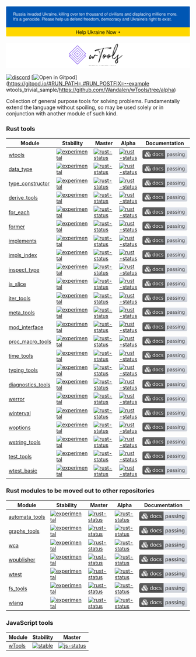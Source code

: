 [![Stand With Ukraine](https://raw.githubusercontent.com/vshymanskyy/StandWithUkraine/main/banner2-direct.svg)](https://stand-with-ukraine.pp.ua)

![wTools](./asset/img/logo_v3_trans_wide.png)

<!-- # Repository :: Tools -->

[![discord](https://img.shields.io/discord/872391416519737405?color=e3e8f0&logo=discord&logoColor=e3e8f0)](https://discord.gg/JwTG6d2b)
[![Open in Gitpod](https://gitpod.io/button/open-in-gitpod.svg)](https://gitpod.io/#RUN_PATH=.#RUN_POSTFIX=--example wtools_trivial_sample/https://github.com/Wandalen/wTools/tree/alpha)

Collection of general purpose tools for solving problems. Fundamentally extend the language without spoiling, so may be used solely or in conjunction with another module of such kind.

### Rust tools

| Module | Stability | Master | Alpha | Documentation |
|--------|-----------|------|------|---------------|
| [wtools](./module/rust/wtools) | [![experimental](https://img.shields.io/badge/stability-experimental-orange.svg)](https://github.com/emersion/stability-badges#experimental) | [![rust-status](https://github.com/Wandalen/wTools/actions/workflows/ModulewToolsPush.yml/badge.svg)](https://github.com/Wandalen/wTools/actions/workflows/ModulewToolsPush.yml) | [![rust-status](https://github.com/Wandalen/wTools/actions/workflows/ModulewToolsPush.yml/badge.svg?branch=alpha)](https://github.com/Wandalen/wTools/actions/workflows/ModulewToolsPush.yml) | [![docs.rs](./asset/img/docsrs.svg)](https://docs.rs/wtools) |
| [data_type](./module/rust/data_type) | [![experimental](https://img.shields.io/badge/stability-experimental-orange.svg)](https://github.com/emersion/stability-badges#experimental) | [![rust-status](https://github.com/Wandalen/wTools/actions/workflows/ModuleDataTypePush.yml/badge.svg)](https://github.com/Wandalen/wTools/actions/workflows/ModuleDataTypePush.yml) | [![rust-status](https://github.com/Wandalen/wTools/actions/workflows/ModuleDataTypePush.yml/badge.svg?branch=alpha)](https://github.com/Wandalen/wTools/actions/workflows/ModuleDataTypePush.yml) | [![docs.rs](./asset/img/docsrs.svg)](https://docs.rs/data_type) |
| [type_constructor](./module/alias/type_constructor) | [![experimental](https://img.shields.io/badge/stability-experimental-orange.svg)](https://github.com/emersion/stability-badges#experimental) | [![rust-status](https://github.com/Wandalen/wTools/actions/workflows/ModuleTypeConstructorPush.yml/badge.svg)](https://github.com/Wandalen/wTools/actions/workflows/ModuleTypeConstructorPush.yml) | [![rust-status](https://github.com/Wandalen/wTools/actions/workflows/ModuleTypeConstructorPush.yml/badge.svg?branch=alpha)](https://github.com/Wandalen/wTools/actions/workflows/ModuleTypeConstructorPush.yml) | [![docs.rs](./asset/img/docsrs.svg)](https://docs.rs/type_constructor) |
| [derive_tools](./module/rust/derive_tools) | [![experimental](https://img.shields.io/badge/stability-experimental-orange.svg)](https://github.com/emersion/stability-badges#experimental) | [![rust-status](https://github.com/Wandalen/wTools/actions/workflows/ModuleDeriveToolsPush.yml/badge.svg)](https://github.com/Wandalen/wTools/actions/workflows/ModuleDeriveToolsPush.yml) | [![rust-status](https://github.com/Wandalen/wTools/actions/workflows/ModuleDeriveToolsPush.yml/badge.svg?branch=alpha)](https://github.com/Wandalen/wTools/actions/workflows/ModuleDeriveToolsPush.yml) | [![docs.rs](./asset/img/docsrs.svg)](https://docs.rs/derive_tools) |
| [for_each](./module/rust/for_each) | [![experimental](https://img.shields.io/badge/stability-experimental-orange.svg)](https://github.com/emersion/stability-badges#experimental) | [![rust-status](https://github.com/Wandalen/wTools/actions/workflows/ModuleForEachPush.yml/badge.svg)](https://github.com/Wandalen/wTools/actions/workflows/ModuleForEachPush.yml) | [![rust-status](https://github.com/Wandalen/wTools/actions/workflows/ModuleForEachPush.yml/badge.svg?branch=alpha)](https://github.com/Wandalen/wTools/actions/workflows/ModuleForEachPush.yml) | [![docs.rs](./asset/img/docsrs.svg)](https://docs.rs/for_each) |
| [former](./module/rust/former) | [![experimental](https://img.shields.io/badge/stability-experimental-orange.svg)](https://github.com/emersion/stability-badges#experimental) | [![rust-status](https://github.com/Wandalen/wTools/actions/workflows/ModuleFormerPush.yml/badge.svg)](https://github.com/Wandalen/wTools/actions/workflows/ModuleFormerPush.yml) | [![rust-status](https://github.com/Wandalen/wTools/actions/workflows/ModuleFormerPush.yml/badge.svg?branch=alpha)](https://github.com/Wandalen/wTools/actions/workflows/ModuleFormerPush.yml) | [![docs.rs](./asset/img/docsrs.svg)](https://docs.rs/former) |
| [implements](./module/rust/implements) | [![experimental](https://img.shields.io/badge/stability-experimental-orange.svg)](https://github.com/emersion/stability-badges#experimental) | [![rust-status](https://github.com/Wandalen/wTools/actions/workflows/ModuleImplementsPush.yml/badge.svg)](https://github.com/Wandalen/wTools/actions/workflows/ModuleImplementsPush.yml) | [![rust-status](https://github.com/Wandalen/wTools/actions/workflows/ModuleImplementsPush.yml/badge.svg?branch=alpha)](https://github.com/Wandalen/wTools/actions/workflows/ModuleImplementsPush.yml)  | [![docs.rs](./asset/img/docsrs.svg)](https://docs.rs/implements) |
| [impls_index](./module/rust/impls_index) | [![experimental](https://img.shields.io/badge/stability-experimental-orange.svg)](https://github.com/emersion/stability-badges#experimental) | [![rust-status](https://github.com/Wandalen/wTools/actions/workflows/ModuleImplsIndexPush.yml/badge.svg)](https://github.com/Wandalen/wTools/actions/workflows/ModuleImplsIndexPush.yml) | [![rust-status](https://github.com/Wandalen/wTools/actions/workflows/ModuleImplsIndexPush.yml/badge.svg?branch=alpha)](https://github.com/Wandalen/wTools/actions/workflows/ModuleImplsIndexPush.yml) | [![docs.rs](./asset/img/docsrs.svg)](https://docs.rs/impls_index) |
| [inspect_type](./module/rust/inspect_type) | [![experimental](https://img.shields.io/badge/stability-experimental-orange.svg)](https://github.com/emersion/stability-badges#experimental) | [![rust-status](https://github.com/Wandalen/wTools/actions/workflows/ModuleInspectTypePush.yml/badge.svg)](https://github.com/Wandalen/wTools/actions/workflows/ModuleInspectTypePush.yml) | [![rust-status](https://github.com/Wandalen/wTools/actions/workflows/ModuleInspectTypePush.yml/badge.svg?branch=alpha)](https://github.com/Wandalen/wTools/actions/workflows/ModuleInspectTypePush.yml) | [![docs.rs](./asset/img/docsrs.svg)](https://docs.rs/inspect_type) |
| [is_slice](./module/rust/is_slice) | [![experimental](https://img.shields.io/badge/stability-experimental-orange.svg)](https://github.com/emersion/stability-badges#experimental) | [![rust-status](https://github.com/Wandalen/wTools/actions/workflows/ModuleIsSlicePush.yml/badge.svg)](https://github.com/Wandalen/wTools/actions/workflows/ModuleIsSlicePush.yml) | [![rust-status](https://github.com/Wandalen/wTools/actions/workflows/ModuleIsSlicePush.yml/badge.svg?branch=alpha)](https://github.com/Wandalen/wTools/actions/workflows/ModuleIsSlicePush.yml)  | [![docs.rs](./asset/img/docsrs.svg)](https://docs.rs/is_slice) |
| [iter_tools](./module/rust/iter_tools) | [![experimental](https://img.shields.io/badge/stability-experimental-orange.svg)](https://github.com/emersion/stability-badges#experimental) | [![rust-status](https://github.com/Wandalen/wTools/actions/workflows/ModuleIterToolsPush.yml/badge.svg)](https://github.com/Wandalen/wTools/actions/workflows/ModuleIterToolsPush.yml) | [![rust-status](https://github.com/Wandalen/wTools/actions/workflows/ModuleIterToolsPush.yml/badge.svg?branch=alpha)](https://github.com/Wandalen/wTools/actions/workflows/ModuleIterToolsPush.yml) | [![docs.rs](./asset/img/docsrs.svg)](https://docs.rs/iter_tools) |
| [meta_tools](./module/rust/meta_tools) | [![experimental](https://img.shields.io/badge/stability-experimental-orange.svg)](https://github.com/emersion/stability-badges#experimental) | [![rust-status](https://github.com/Wandalen/wTools/actions/workflows/ModuleMetaToolsPush.yml/badge.svg)](https://github.com/Wandalen/wTools/actions/workflows/ModuleMetaToolsPush.yml) | [![rust-status](https://github.com/Wandalen/wTools/actions/workflows/ModuleMetaToolsPush.yml/badge.svg?branch=alpha)](https://github.com/Wandalen/wTools/actions/workflows/ModuleMetaToolsPush.yml)  | [![docs.rs](./asset/img/docsrs.svg)](https://docs.rs/meta_tools) |
| [mod_interface](./module/rust/mod_interface) | [![experimental](https://img.shields.io/badge/stability-experimental-orange.svg)](https://github.com/emersion/stability-badges#experimental) | [![rust-status](https://github.com/Wandalen/wTools/actions/workflows/ModuleModInterfacePush.yml/badge.svg)](https://github.com/Wandalen/wTools/actions/workflows/ModuleModInterfacePush.yml) | [![rust-status](https://github.com/Wandalen/wTools/actions/workflows/ModuleModInterfacePush.yml/badge.svg?branch=alpha)](https://github.com/Wandalen/wTools/actions/workflows/ModuleModInterfacePush.yml)  | [![docs.rs](./asset/img/docsrs.svg)](https://docs.rs/mod_interface) |
| [proc_macro_tools](./module/rust/proc_macro_tools) | [![experimental](https://img.shields.io/badge/stability-experimental-orange.svg)](https://github.com/emersion/stability-badges#experimental) | [![rust-status](https://github.com/Wandalen/wTools/actions/workflows/ModuleProcMacroToolsPush.yml/badge.svg)](https://github.com/Wandalen/wTools/actions/workflows/ModuleProcMacroToolsPush.yml) | [![rust-status](https://github.com/Wandalen/wTools/actions/workflows/ModuleProcMacroToolsPush.yml/badge.svg?branch=alpha)](https://github.com/Wandalen/wTools/actions/workflows/ModuleProcMacroToolsPush.yml) | [![docs.rs](./asset/img/docsrs.svg)](https://docs.rs/proc_macro_tools) |
| [time_tools](./module/rust/time_tools) | [![experimental](https://img.shields.io/badge/stability-experimental-orange.svg)](https://github.com/emersion/stability-badges#experimental) | [![rust-status](https://github.com/Wandalen/wTools/actions/workflows/ModuleTimeToolsPush.yml/badge.svg)](https://github.com/Wandalen/wTools/actions/workflows/ModuleTimeToolsPush.yml) | [![rust-status](https://github.com/Wandalen/wTools/actions/workflows/ModuleTimeToolsPush.yml/badge.svg?branch=alpha)](https://github.com/Wandalen/wTools/actions/workflows/ModuleTimeToolsPush.yml) | [![docs.rs](./asset/img/docsrs.svg)](https://docs.rs/time_tools) |
| [typing_tools](./module/rust/typing_tools) | [![experimental](https://img.shields.io/badge/stability-experimental-orange.svg)](https://github.com/emersion/stability-badges#experimental) | [![rust-status](https://github.com/Wandalen/wTools/actions/workflows/ModuleTypingToolsPush.yml/badge.svg)](https://github.com/Wandalen/wTools/actions/workflows/ModuleTypingToolsPush.yml) | [![rust-status](https://github.com/Wandalen/wTools/actions/workflows/ModuleTypingToolsPush.yml/badge.svg?branch=alpha)](https://github.com/Wandalen/wTools/actions/workflows/ModuleTypingToolsPush.yml) | [![docs.rs](./asset/img/docsrs.svg)](https://docs.rs/typing_tools) |
| [diagnostics_tools](./module/rust/diagnostics_tools) | [![experimental](https://img.shields.io/badge/stability-experimental-orange.svg)](https://github.com/emersion/stability-badges#experimental) | [![rust-status](https://github.com/Wandalen/wTools/actions/workflows/ModuleDiagnosticsToolsPush.yml/badge.svg)](https://github.com/Wandalen/wTools/actions/workflows/ModuleDiagnosticsToolsPush.yml) | [![rust-status](https://github.com/Wandalen/wTools/actions/workflows/ModuleDiagnosticsToolsPush.yml/badge.svg?branch=alpha)](https://github.com/Wandalen/wTools/actions/workflows/ModuleDiagnosticsToolsPush.yml) | [![docs.rs](./asset/img/docsrs.svg)](https://docs.rs/typing_tools) |
| [werror](./module/rust/werror) | [![experimental](https://img.shields.io/badge/stability-experimental-orange.svg)](https://github.com/emersion/stability-badges#experimental) | [![rust-status](https://github.com/Wandalen/wTools/actions/workflows/ModulewErrorPush.yml/badge.svg)](https://github.com/Wandalen/wTools/actions/workflows/ModulewErrorPush.yml) | [![rust-status](https://github.com/Wandalen/wTools/actions/workflows/ModulewErrorPush.yml/badge.svg?branch=alpha)](https://github.com/Wandalen/wTools/actions/workflows/ModulewErrorPush.yml) | [![docs.rs](./asset/img/docsrs.svg)](https://docs.rs/werror) |
| [winterval](./module/rust/winterval) | [![experimental](https://img.shields.io/badge/stability-experimental-orange.svg)](https://github.com/emersion/stability-badges#experimental) | [![rust-status](https://github.com/Wandalen/wTools/actions/workflows/ModulewIntervalPush.yml/badge.svg)](https://github.com/Wandalen/wTools/actions/workflows/ModulewIntervalPush.yml) | [![rust-status](https://github.com/Wandalen/wTools/actions/workflows/ModulewIntervalPush.yml/badge.svg?branch=alpha)](https://github.com/Wandalen/wTools/actions/workflows/ModulewIntervalPush.yml) | [![docs.rs](./asset/img/docsrs.svg)](https://docs.rs/winterval) |
| [woptions](./module/rust/woptions) | [![experimental](https://img.shields.io/badge/stability-experimental-orange.svg)](https://github.com/emersion/stability-badges#experimental) | [![rust-status](https://github.com/Wandalen/wTools/actions/workflows/ModulewOptionsPush.yml/badge.svg)](https://github.com/Wandalen/wTools/actions/workflows/ModulewOptionsPush.yml) | [![rust-status](https://github.com/Wandalen/wTools/actions/workflows/ModulewOptionsPush.yml/badge.svg?branch=alpha)](https://github.com/Wandalen/wTools/actions/workflows/ModulewOptionsPush.yml) | [![docs.rs](./asset/img/docsrs.svg)](https://docs.rs/woptions) |
| [wstring_tools](./module/rust/wstring_tools) | [![experimental](https://img.shields.io/badge/stability-experimental-orange.svg)](https://github.com/emersion/stability-badges#experimental) | [![rust-status](https://github.com/Wandalen/wTools/actions/workflows/ModulewStringToolsPush.yml/badge.svg)](https://github.com/Wandalen/wTools/actions/workflows/ModulewStringToolsPush.yml) | [![rust-status](https://github.com/Wandalen/wTools/actions/workflows/ModulewStringToolsPush.yml/badge.svg?branch=alpha)](https://github.com/Wandalen/wTools/actions/workflows/ModulewStringToolsPush.yml) | [![docs.rs](./asset/img/docsrs.svg)](https://docs.rs/wstring_tools) |
| [test_tools](./module/rust/test_tools) | [![experimental](https://img.shields.io/badge/stability-experimental-orange.svg)](https://github.com/emersion/stability-badges#experimental) | [![rust-status](https://github.com/Wandalen/wTools/actions/workflows/ModuleTestToolsPush.yml/badge.svg)](https://github.com/Wandalen/wTools/actions/workflows/ModuleTestToolsPush.yml) | [![rust-status](https://github.com/Wandalen/wTools/actions/workflows/ModuleTestToolsPush.yml/badge.svg?branch=alpha)](https://github.com/Wandalen/wTools/actions/workflows/ModuleTestToolsPush.yml) | [![docs.rs](./asset/img/docsrs.svg)](https://docs.rs/test_tools) |
| [wtest_basic](./module/rust/wtest_basic) | [![experimental](https://img.shields.io/badge/stability-experimental-orange.svg)](https://github.com/emersion/stability-badges#experimental) | [![rust-status](https://github.com/Wandalen/wTools/actions/workflows/ModulewTestBasicPush.yml/badge.svg)](https://github.com/Wandalen/wTools/actions/workflows/ModulewTestBasicPush.yml) | [![rust-status](https://github.com/Wandalen/wTools/actions/workflows/ModulewTestBasicPush.yml/badge.svg?branch=alpha)](https://github.com/Wandalen/wTools/actions/workflows/ModulewTestBasicPush.yml) | [![docs.rs](./asset/img/docsrs.svg)](https://docs.rs/wtest_basic) |

### Rust modules to be moved out to other repositories

| Module | Stability | Master | Alpha | Documentation |
|--------|-----------|------|------|---------------|
| [automata_tools](./module/move/automata_tools) | [![experimental](https://img.shields.io/badge/stability-experimental-orange.svg)](https://github.com/emersion/stability-badges#experimental) | [![rust-status](https://github.com/Wandalen/wTools/actions/workflows/ModuleAutomataToolsPush.yml/badge.svg)](https://github.com/Wandalen/wTools/actions/workflows/ModuleAutomataToolsPush.yml) | [![rust-status](https://github.com/Wandalen/wTools/actions/workflows/ModuleAutomataToolsPush.yml/badge.svg?branch=alpha)](https://github.com/Wandalen/wTools/actions/workflows/ModuleAutomataToolsPush.yml) | [![docs.rs](./asset/img/docsrs.svg)](https://docs.rs/automata_tools) |
| [graphs_tools](./module/move/graphs_tools) | [![experimental](https://img.shields.io/badge/stability-experimental-orange.svg)](https://github.com/emersion/stability-badges#experimental) | [![rust-status](https://github.com/Wandalen/wTools/actions/workflows/ModuleGraphsToolsPush.yml/badge.svg)](https://github.com/Wandalen/wTools/actions/workflows/ModuleGraphsToolsPush.yml) | [![rust-status](https://github.com/Wandalen/wTools/actions/workflows/ModuleGraphsToolsPush.yml/badge.svg?branch=alpha)](https://github.com/Wandalen/wTools/actions/workflows/ModuleGraphsToolsPush.yml) | [![docs.rs](./asset/img/docsrs.svg)](https://docs.rs/graphs_tools) |
| [wca](./module/move/wca) | [![experimental](https://img.shields.io/badge/stability-experimental-orange.svg)](https://github.com/emersion/stability-badges#experimental) | [![rust-status](https://github.com/Wandalen/wTools/actions/workflows/ModulewCaPush.yml/badge.svg)](https://github.com/Wandalen/wTools/actions/workflows/ModulewCaPush.yml) | [![rust-status](https://github.com/Wandalen/wTools/actions/workflows/ModulewCaPush.yml/badge.svg?branch=alpha)](https://github.com/Wandalen/wTools/actions/workflows/ModulewCaPush.yml) | [![docs.rs](./asset/img/docsrs.svg)](https://docs.rs/wca) |
| [wpublisher](./module/move/wpublisher) | [![experimental](https://img.shields.io/badge/stability-experimental-orange.svg)](https://github.com/emersion/stability-badges#experimental) | [![rust-status](https://github.com/Wandalen/wTools/actions/workflows/ModulewPublisherPush.yml/badge.svg)](https://github.com/Wandalen/wTools/actions/workflows/ModulewPublisherPush.yml) | [![rust-status](https://github.com/Wandalen/wTools/actions/workflows/ModulewPublisherPush.yml/badge.svg?branch=alpha)](https://github.com/Wandalen/wTools/actions/workflows/ModulewPublisherPush.yml) | [![docs.rs](./asset/img/docsrs.svg)](https://docs.rs/wpublisher) |
| [wtest](./module/move/wtest) | [![experimental](https://img.shields.io/badge/stability-experimental-orange.svg)](https://github.com/emersion/stability-badges#experimental) | [![rust-status](https://github.com/Wandalen/wTools/actions/workflows/ModulewTestPush.yml/badge.svg)](https://github.com/Wandalen/wTools/actions/workflows/ModulewTestPush.yml) | [![rust-status](https://github.com/Wandalen/wTools/actions/workflows/ModulewTestPush.yml/badge.svg?branch=alpha)](https://github.com/Wandalen/wTools/actions/workflows/ModulewTestPush.yml) | [![docs.rs](./asset/img/docsrs.svg)](https://docs.rs/wtest) |
| [fs_tools](./module/move/fs_tools) | [![experimental](https://img.shields.io/badge/stability-experimental-orange.svg)](https://github.com/emersion/stability-badges#experimental) | [![rust-status](https://github.com/Wandalen/wTools/actions/workflows/ModuleFsToolsPush.yml/badge.svg)](https://github.com/Wandalen/wTools/actions/workflows/ModuleFsToolsPush.yml) | [![rust-status](https://github.com/Wandalen/wTools/actions/workflows/ModuleFsToolsPush.yml/badge.svg?branch=alpha)](https://github.com/Wandalen/wTools/actions/workflows/ModuleFsToolsPush.yml) | [![docs.rs](./asset/img/docsrs.svg)](https://docs.rs/fs_tools) |
| [wlang](./module/move/wlang) | [![experimental](https://img.shields.io/badge/stability-experimental-orange.svg)](https://github.com/emersion/stability-badges#experimental) | [![rust-status](https://github.com/Wandalen/wTools/actions/workflows/ModulewLangPush.yml/badge.svg)](https://github.com/Wandalen/wTools/actions/workflows/ModuleFsToolsPush.yml) | [![rust-status](https://github.com/Wandalen/wTools/actions/workflows/ModulewLangPush.yml/badge.svg?branch=alpha)](https://github.com/Wandalen/wTools/actions/workflows/ModulewLangPush.yml) | [![docs.rs](./asset/img/docsrs.svg)](https://docs.rs/wlang) |

### JavaScript tools

| Module | Stability | Master |
|--------|-----------|--------|
| [wTools](./module/js/wTools) | [![stable](https://img.shields.io/badge/stability-stable-brightgreen.svg)](https://github.com/emersion/stability-badges#stable) | [![js-status](https://github.com/Wandalen/wTools/actions/workflows/StandardJsPublish.yml/badge.svg)](https://github.com/Wandalen/wTools/actions/workflows/StandardJsPublish.yml) |
